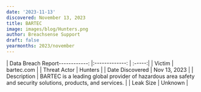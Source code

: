 ```yaml
---
date: '2023-11-13'
discovered: November 13, 2023
title: BARTEC
image: images/blog/Hunters.png
author: Breachsense Support
draft: false
yearmonths: 2023/november
---
```


| Data Breach Report------------:     |:-------------:    | :-----:|
| Victim      | bartec.com      | 
| Threat Actor      | Hunters      | 
| Date Discovered      | Nov 13, 2023      | 
| Description      | BARTEC is a leading global provider of hazardous area safety and security solutions, products, and services.      | 
| Leak Size      | Unknown      | 

